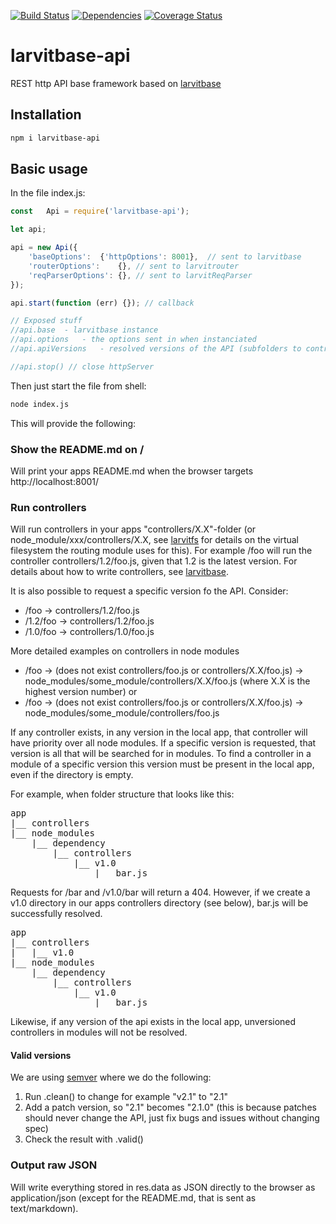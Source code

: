 [![Build Status](https://travis-ci.org/larvit/larvitbase-api.svg)](https://travis-ci.org/larvit/larvitbase-api) [![Dependencies](https://david-dm.org/larvit/larvitbase-api.svg)](https://david-dm.org/larvit/larvitbase-api.svg)
[![Coverage Status](https://coveralls.io/repos/github/larvit/larvitbase-api/badge.svg)](https://coveralls.io/github/larvit/larvitbase-api)

# larvitbase-api

REST http API base framework based on [larvitbase](https://github.com/larvit/larvitbase)

## Installation

```bash
npm i larvitbase-api
```

## Basic usage

In the file index.js:

```javascript
const	Api	= require('larvitbase-api');

let	api;

api = new Api({
	'baseOptions':	{'httpOptions': 8001},	// sent to larvitbase
	'routerOptions':	{},	// sent to larvitrouter
	'reqParserOptions':	{},	// sent to larvitReqParser
});

api.start(function (err) {}); // callback

// Exposed stuff
//api.base	- larvitbase instance
//api.options	- the options sent in when instanciated
//api.apiVersions	- resolved versions of the API (subfolders to controllers folder)

//api.stop() // close httpServer
```

Then just start the file from shell:

```bash
node index.js
```

This will provide the following:

### Show the README.md on /

Will print your apps README.md when the browser targets http://localhost:8001/

### Run controllers

Will run controllers in your apps "controllers/X.X"-folder (or node_module/xxx/controllers/X.X, see [larvitfs](https://github.com/larvit/larvitfs) for details on the virtual filesystem the routing module uses for this). For example /foo will run the controller controllers/1.2/foo.js, given that 1.2 is the latest version. For details about how to write controllers, see [larvitbase](https://github.com/larvit/larvitbase).

It is also possible to request a specific version fo the API. Consider:

* /foo -> controllers/1.2/foo.js
* /1.2/foo -> controllers/1.2/foo.js
* /1.0/foo -> controllers/1.0/foo.js

More detailed examples on controllers in node modules

* /foo -> (does not exist controllers/foo.js or controllers/X.X/foo.js) -> node_modules/some_module/controllers/X.X/foo.js (where X.X is the highest version number)
or
* /foo -> (does not exist controllers/foo.js or controllers/X.X/foo.js) -> node_modules/some_module/controllers/foo.js

If any controller exists, in any version in the local app, that controller will have priority over all node modules. If a specific version is requested, that version is all that will be searched for in modules. To find a controller in a module of a specific version this version must be present in the local app, even if the directory is empty.

For example, when folder structure that looks like this:

<pre>
app
|__ controllers
|__ node_modules
	|__ dependency
		|__ controllers
			|__ v1.0
				|__ bar.js
</pre>

Requests for /bar and /v1.0/bar will return a 404. However, if we create a v1.0 directory in our apps controllers directory (see below), bar.js will be successfully resolved.

<pre>
app
|__ controllers
|	|__ v1.0
|__ node_modules
	|__ dependency
		|__ controllers
			|__ v1.0
				|__ bar.js
</pre>

Likewise, if any version of the api exists in the local app, unversioned controllers in modules will not be resolved.

#### Valid versions

We are using [semver](https://www.npmjs.com/package/semver) where we do the following:

1. Run .clean() to change for example "v2.1" to "2.1"
2. Add a patch version, so "2.1" becomes "2.1.0" (this is because patches should never change the API, just fix bugs and issues without changing spec)
3. Check the result with .valid()

### Output raw JSON

Will write everything stored in res.data as JSON directly to the browser as application/json (except for the README.md, that is sent as text/markdown).
